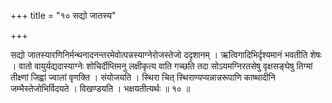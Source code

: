 +++
title = "१० सद्यो जातस्य"

+++

सद्यो जातस्यारणिनिर्मन्थनादनन्तरमेवोत्पन्नस्याग्नेरोजस्तेजो ददृशानम् । ऋत्विगादिभिर्दृश्यमानं भवतीति शेषः । वातो वायुर्यद्यदास्याग्नेः शोचिर्दीप्तिमनु लक्षीकृत्य वाति गच्छति तदा सोऽयमग्निरतसेषु वृक्षसङ्घेषु तिग्मां तीक्ष्णां जिह्वां ज्वालां वृणक्ति । संयोजयति । स्थिरा चित् स्थिराण्यप्यन्नान्नरूपाणि काष्थादीनि जम्भैस्तेजोभिर्विदयते । विखण्डयति । भक्षयतीत्यर्थः ॥ १० ॥